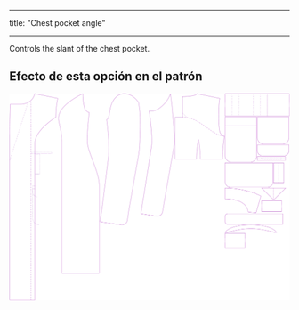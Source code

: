 - - -
title: "Chest pocket angle"
- - -

Controls the slant of the chest pocket.

## Efecto de esta opción en el patrón

![This image shows the effect of this option by superimposing several variants that have a different value for this option](carlita_chestpocketangle_sample.svg "Effect of this option on the pattern")
